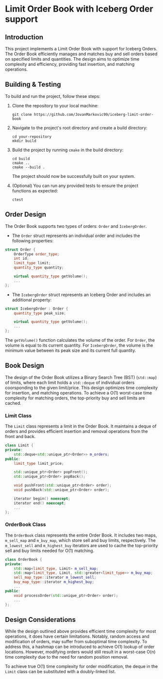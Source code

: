 # Limit Order Book with Iceberg Order support

## Introduction

This project implements a Limit Order Book with support for Iceberg Orders. The Order Book efficiently manages and matches buy and sell orders based on specified limits and quantities. The design aims to optimize time complexity and efficiency, providing fast insertion, and matching operations.

## Building & Testing

To build and run the project, follow these steps:

1. Clone the repository to your local machine:
    ``` 
    git clone https://github.com/JovanMarkovic99/iceberg-limit-order-book 
    ```

2. Navigate to the project's root directory and create a build directory:
    ``` 
    cd your-repository
    mkdir build
    ```

3. Build the project by running `cmake` in the build directory:
    ```
    cd build
    cmake ..
    cmake --build .
    ```
    The project should now be successfully built on your system.

4. (Optional) You can run any provided tests to ensure the project functions as expected:
    ```
    ctest
    ```

## Order Design

The Order Book supports two types of orders: `Order` and `IcebergOrder`.

- The `Order` struct represents an individual order and includes the following properties:

```cpp
struct Order {
    OrderType order_type;
    int id;
    limit_type limit;
    quantity_type quantity;

    virtual quantity_type getVolume();
    ...
};
```

- The `IcebergOrder` struct represents an Iceberg Order and includes an additional property:

```cpp
struct IcebergOrder : Order {
    quantity_type peak_size;

    virtual quantity_type getVolume();
    ...
};
```
The `getVolume()` function calculates the volume of the order. For `Order`, the volume is equal to its current quantity. For `IcebergOrder`, the volume is the minimum value between its peak size and its current full quantity.

## Book Design

The design of the Order Book utilizes a Binary Search Tree (BST) (`std::map`) of limits, where each limit holds a `std::deque` of individual orders coorsponding to the given limit/price. This design optimizes time complexity for insertion, and matching operations. To achieve a O(1) worst-case time complexity for matching orders, the top-priority buy and sell limits are cached.

### Limit Class

The `Limit` class represents a limit in the Order Book. It maintains a deque of orders and provides efficient insertion and removal operations from the front and back.

```cpp
class Limit {
private:
    std::deque<std::unique_ptr<Order>> m_orders;
public:
    limit_type limit_price;

    std::unique_ptr<Order> popFront();
    std::unique_ptr<Order> popBack();

    void pushFront(std::unique_ptr<Order> order);
    void pushBack(std::unique_ptr<Order> order);

    iterator begin() noexcept;
    iterator end() noexcept;
    ...
};
```

### OrderBook Class

The `OrderBook` class represents the entire Order Book. It includes two maps, `m_sell_map` and `m_buy_map`, which store sell and buy limits, respectively. The `m_lowest_sell` and `m_highest_buy` iterators are used to cache the top-priority sell and buy limits needed for O(1) matching.

```cpp
class OrderBook {
private:
    std::map<limit_type, Limit> m_sell_map;
    std::map<limit_type, Limit, std::greater<limit_type>> m_buy_map;
    sell_map_type::iterator m_lowest_sell;
    buy_map_type::iterator m_highest_buy;
    ...
public:
    void processOrder(std::unique_ptr<Order> order);
    ...
};
```

## Design Considerations

While the design outlined above provides efficient time complexity for most operations, it does have certain limitations. Notably, random access and modification of orders, may suffer from suboptimal time complexity. To address this, a hashmap can be introduced to achieve O(1) lookup of order locations. However, modifying orders would still result in a worst-case O(n) time complexity due to the need for random position removal.

To achieve true O(1) time complexity for order modification, the deque in the `Limit` class can be substituted with a doubly-linked list.
